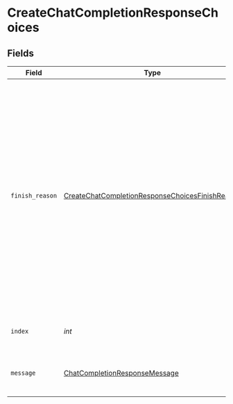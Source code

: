 # CreateChatCompletionResponseChoices


## Fields

| Field                                                                                                                                                                                                                                                                                                                                                     | Type                                                                                                                                                                                                                                                                                                                                                      | Required                                                                                                                                                                                                                                                                                                                                                  | Description                                                                                                                                                                                                                                                                                                                                               |
| --------------------------------------------------------------------------------------------------------------------------------------------------------------------------------------------------------------------------------------------------------------------------------------------------------------------------------------------------------- | --------------------------------------------------------------------------------------------------------------------------------------------------------------------------------------------------------------------------------------------------------------------------------------------------------------------------------------------------------- | --------------------------------------------------------------------------------------------------------------------------------------------------------------------------------------------------------------------------------------------------------------------------------------------------------------------------------------------------------- | --------------------------------------------------------------------------------------------------------------------------------------------------------------------------------------------------------------------------------------------------------------------------------------------------------------------------------------------------------- |
| `finish_reason`                                                                                                                                                                                                                                                                                                                                           | [CreateChatCompletionResponseChoicesFinishReason](../../models/shared/createchatcompletionresponsechoicesfinishreason.md)                                                                                                                                                                                                                                 | :heavy_check_mark:                                                                                                                                                                                                                                                                                                                                        | The reason the model stopped generating tokens. This will be `stop` if the model hit a natural stop point or a provided stop sequence,<br/>`length` if the maximum number of tokens specified in the request was reached,<br/>`content_filter` if content was omitted due to a flag from our content filters,<br/>or `function_call` if the model called a function.<br/> |
| `index`                                                                                                                                                                                                                                                                                                                                                   | *int*                                                                                                                                                                                                                                                                                                                                                     | :heavy_check_mark:                                                                                                                                                                                                                                                                                                                                        | The index of the choice in the list of choices.                                                                                                                                                                                                                                                                                                           |
| `message`                                                                                                                                                                                                                                                                                                                                                 | [ChatCompletionResponseMessage](../../models/shared/chatcompletionresponsemessage.md)                                                                                                                                                                                                                                                                     | :heavy_check_mark:                                                                                                                                                                                                                                                                                                                                        | A chat completion message generated by the model.                                                                                                                                                                                                                                                                                                         |
